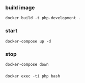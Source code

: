 ### build image
`docker build -t php-development .`

### start 
`docker-compose up -d`

### stop 
`docker-compose down`

###
`docker exec -ti php bash`
